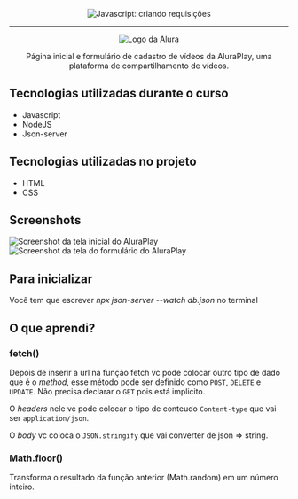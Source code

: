 <p align="center"> <img src="https://imgur.com/J3hD21O.png" alt="Javascript: criando requisições"> </p>

<hr>

<p align="center"> <img src="https://github.com/MonicaHillman/aluraplay-requisicoes/blob/main/img/logo.png" alt="Logo da Alura"> </p>
<p align="center">Página inicial e formulário de cadastro de vídeos da AluraPlay, uma plataforma de compartilhamento de vídeos.</p>

## Tecnologias utilizadas durante o curso
* Javascript
* NodeJS
* Json-server

## Tecnologias utilizadas no projeto
* HTML
* CSS

## Screenshots
![Screenshot da tela inicial do AluraPlay](https://imgur.com/aymxEsh.png)
![Screenshot da tela do formulário do AluraPlay](https://imgur.com/ShNADf2.png)

## Para inicializar
Você tem que escrever *npx json-server --watch db.json* no terminal

## O que aprendi?

### fetch()
Depois de inserir a url na função fetch vc pode colocar outro tipo de dado que é o *method*, esse método pode ser definido como `POST`, `DELETE` e `UPDATE`. Não precisa declarar o `GET` pois está implicito.

O *headers* nele vc pode colocar o tipo de conteudo `Content-type` que vai ser `application/json`.  

O *body* vc coloca o `JSON.stringify` que vai converter de json => string.

### Math.floor()
Transforma o resultado da função anterior (Math.random) em um número inteiro.